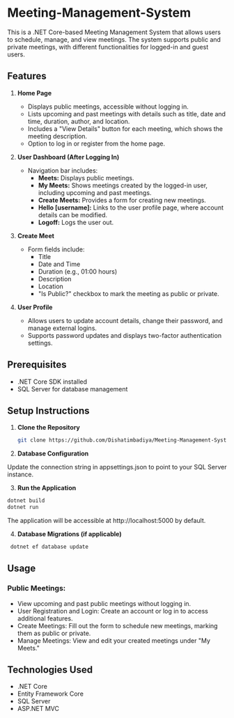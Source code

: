 # Meeting-Management-System

This is a .NET Core-based Meeting Management System that allows users to schedule, manage, and view meetings. The system supports public and private meetings, with different functionalities for logged-in and guest users.

## Features

1. **Home Page**
   - Displays public meetings, accessible without logging in.
   - Lists upcoming and past meetings with details such as title, date and time, duration, author, and location.
   - Includes a "View Details" button for each meeting, which shows the meeting description.
   - Option to log in or register from the home page.

2. **User Dashboard (After Logging In)**
   - Navigation bar includes:
     - **Meets:** Displays public meetings.
     - **My Meets:** Shows meetings created by the logged-in user, including upcoming and past meetings.
     - **Create Meets:** Provides a form for creating new meetings.
     - **Hello [username]:** Links to the user profile page, where account details can be modified.
     - **Logoff:** Logs the user out.

3. **Create Meet**
   - Form fields include:
     - Title
     - Date and Time
     - Duration (e.g., 01:00 hours)
     - Description
     - Location
     - "Is Public?" checkbox to mark the meeting as public or private.

4. **User Profile**
   - Allows users to update account details, change their password, and manage external logins.
   - Supports password updates and displays two-factor authentication settings.

## Prerequisites

- .NET Core SDK installed
- SQL Server for database management

## Setup Instructions

1. **Clone the Repository**
   ```bash
   git clone https://github.com/Dishatimbadiya/Meeting-Management-System
   ```

2. **Database Configuration**

Update the connection string in appsettings.json to point to your SQL Server instance.

3. **Run the Application**

  ```bash
  dotnet build
  dotnet run
  ```
  The application will be accessible at http://localhost:5000 by default.

4.  **Database Migrations (if applicable)**
   ```bash
    dotnet ef database update
  ```

## Usage
### Public Meetings: 
  - View upcoming and past public meetings without logging in.
  - User Registration and Login: Create an account or log in to access additional features.
  - Create Meetings: Fill out the form to schedule new meetings, marking them as public or private.
  - Manage Meetings: View and edit your created meetings under "My Meets."

## Technologies Used
  - .NET Core
  - Entity Framework Core
  - SQL Server
  - ASP.NET MVC


